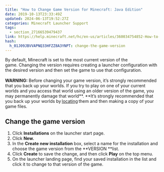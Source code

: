 ```yaml
---
title: "How to Change Game Version for Minecraft: Java Edition"
date: 2019-10-13T23:33:49Z
updated: 2024-06-13T19:52:27Z
categories: Minecraft Launcher Support
tags:
  - section_27166539479437
link: https://help.minecraft.net/hc/en-us/articles/360034754852-How-to-Change-Game-Version-for-Minecraft-Java-Edition
hash:
  h_01J09JBVVAPNQ33HFZZ8A3YNPT: change-the-game-version
---
```


By default, Minecraft is set to the most current version of the game. Changing the version requires creating a launcher configuration with the desired version and then set the game to use that configuration.   
   
**WARNING:** Before changing your game version, it’s strongly recommended that you back up your worlds. If you try to play on one of your current worlds and you access that world using an older version of the game, you may permanently damage that world**. **It’s strongly recommended that you back up your worlds by [locating](../Backup-Restore/Locating-Minecraft-Java-Edition-Files-for-Backup-or-Transfer.md) them and then making a copy of your game files. 

## Change the game version 

1.  Click **Installations** on the launcher start page.
2.  Click **New.** 
3.  In the **Create new installation** box, select a name for the installation and choose the game version from the **VERSION **list. 
4.  Click **Create** to save the change, and then click **Play** on the top menu. 
5.  On the launcher landing page, find your saved installation in the list and click it to change to that version of the game.
